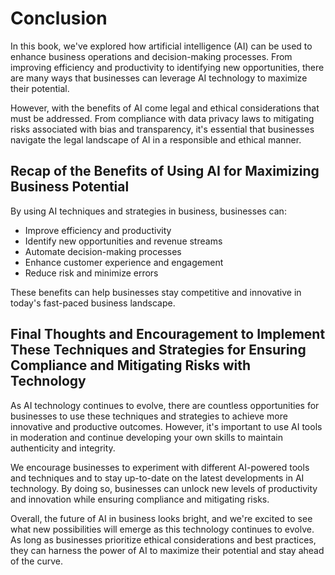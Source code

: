 # Conclusion

In this book, we've explored how artificial intelligence (AI) can be used to enhance business operations and decision-making processes. From improving efficiency and productivity to identifying new opportunities, there are many ways that businesses can leverage AI technology to maximize their potential.

However, with the benefits of AI come legal and ethical considerations that must be addressed. From compliance with data privacy laws to mitigating risks associated with bias and transparency, it's essential that businesses navigate the legal landscape of AI in a responsible and ethical manner.

Recap of the Benefits of Using AI for Maximizing Business Potential
-------------------------------------------------------------------

By using AI techniques and strategies in business, businesses can:

* Improve efficiency and productivity
* Identify new opportunities and revenue streams
* Automate decision-making processes
* Enhance customer experience and engagement
* Reduce risk and minimize errors

These benefits can help businesses stay competitive and innovative in today's fast-paced business landscape.

Final Thoughts and Encouragement to Implement These Techniques and Strategies for Ensuring Compliance and Mitigating Risks with Technology
------------------------------------------------------------------------------------------------------------------------------------------

As AI technology continues to evolve, there are countless opportunities for businesses to use these techniques and strategies to achieve more innovative and productive outcomes. However, it's important to use AI tools in moderation and continue developing your own skills to maintain authenticity and integrity.

We encourage businesses to experiment with different AI-powered tools and techniques and to stay up-to-date on the latest developments in AI technology. By doing so, businesses can unlock new levels of productivity and innovation while ensuring compliance and mitigating risks.

Overall, the future of AI in business looks bright, and we're excited to see what new possibilities will emerge as this technology continues to evolve. As long as businesses prioritize ethical considerations and best practices, they can harness the power of AI to maximize their potential and stay ahead of the curve.
